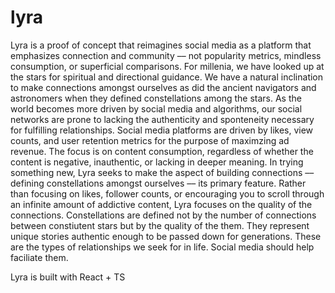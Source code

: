 # lyra

Lyra is a proof of concept that reimagines social media as a platform that emphasizes connection and community –– not popularity metrics, mindless consumption, or superficial comparisons. For millenia, we have looked up at the stars for spiritual and directional guidance. We have a natural inclination to make connections amongst ourselves as did the ancient navigators and astronomers when they defined constellations among the stars. As the world becomes more driven by social media and algorithms, our social networks are prone to lacking the authenticity and sponteneity necessary for fulfilling relationships. Social media platforms are driven by likes, view counts, and user retention metrics for the purpose of maximzing ad revenue. The focus is on content consumption, regardless of whether the content is negative, inauthentic, or lacking in deeper meaning. In trying something new, Lyra seeks to make the aspect of building connections –– defining constellations amongst ourselves –– its primary feature. Rather than focusing on likes, follower counts, or encouraging you to scroll through an infinite amount of addictive content, Lyra focuses on the quality of the connections. Constellations are defined not by the number of connections between constiutent stars but by the quality of the them. They represent unique stories authentic enough to be passed down for generations. These are the types of relationships we seek for in life. Social media should help faciliate them.

Lyra is built with React + TS
